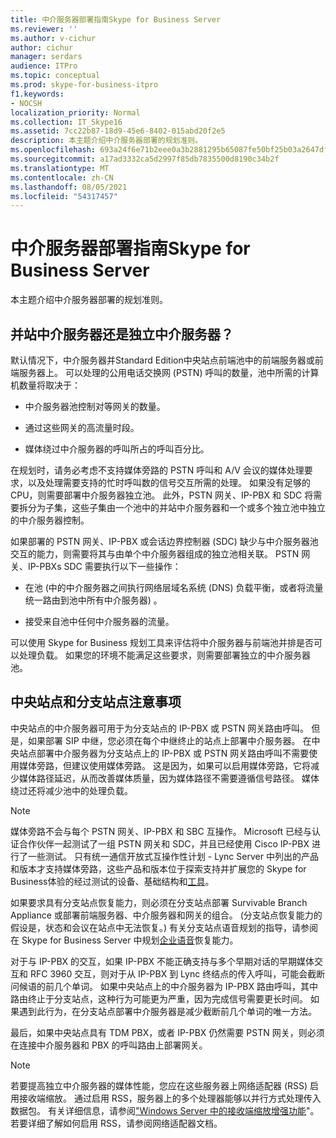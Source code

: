 ```yaml
---
title: 中介服务器部署指南Skype for Business Server
ms.reviewer: ''
ms.author: v-cichur
author: cichur
manager: serdars
audience: ITPro
ms.topic: conceptual
ms.prod: skype-for-business-itpro
f1.keywords:
- NOCSH
localization_priority: Normal
ms.collection: IT_Skype16
ms.assetid: 7cc22b87-18d9-45e6-8402-015abd20f2e5
description: 本主题介绍中介服务器部署的规划准则。
ms.openlocfilehash: 693a24f6e71b2eee0a3b2881295b65087fe50bf25b03a2647df6df970509f26e
ms.sourcegitcommit: a17ad3332ca5d2997f85db7835500d8190c34b2f
ms.translationtype: MT
ms.contentlocale: zh-CN
ms.lasthandoff: 08/05/2021
ms.locfileid: "54317457"
---
```

# <a name="deployment-guidelines-for-mediation-server-in-skype-for-business-server"></a>中介服务器部署指南Skype for Business Server
 
本主题介绍中介服务器部署的规划准则。
  
## <a name="collocated-or-stand-alone-mediation-server"></a>并站中介服务器还是独立中介服务器？

默认情况下，中介服务器并Standard Edition中央站点前端池中的前端服务器或前端服务器上。 可以处理的公用电话交换网 (PSTN) 呼叫的数量，池中所需的计算机数量将取决于：
  
- 中介服务器池控制对等网关的数量。
    
- 通过这些网关的高流量时段。
    
- 媒体绕过中介服务器的呼叫所占的呼叫百分比。
    
在规划时，请务必考虑不支持媒体旁路的 PSTN 呼叫和 A/V 会议的媒体处理要求，以及处理需要支持的忙时呼叫数的信号交互所需的处理。 如果没有足够的 CPU，则需要部署中介服务器独立池。 此外，PSTN 网关、IP-PBX 和 SDC 将需要拆分为子集，这些子集由一个池中的并站中介服务器和一个或多个独立池中独立的中介服务器控制。
  
如果部署的 PSTN 网关、IP-PBX 或会话边界控制器 (SDC) 缺少与中介服务器池交互的能力，则需要将其与由单个中介服务器组成的独立池相关联。 PSTN 网关、IP-PBXs SDC 需要执行以下一些操作：
  
- 在池 (中的中介服务器之间执行网络层域名系统 (DNS) 负载平衡，或者将流量统一路由到池中所有中介服务器) 。
    
- 接受来自池中任何中介服务器的流量。
    
可以使用 Skype for Business 规划工具来评估将中介服务器与前端池并排是否可以处理负载。 如果您的环境不能满足这些要求，则需要部署独立的中介服务器池。
  
## <a name="central-site-and-branch-site-considerations"></a>中央站点和分支站点注意事项

 中央站点的中介服务器可用于为分支站点的 IP-PBX 或 PSTN 网关路由呼叫。 但是，如果部署 SIP 中继，您必须在每个中继终止的站点上部署中介服务器。 在中央站点部署中介服务器为分支站点上的 IP-PBX 或 PSTN 网关路由呼叫不需要使用媒体旁路，但建议使用媒体旁路。 这是因为，如果可以启用媒体旁路，它将减少媒体路径延迟，从而改善媒体质量，因为媒体路径不需要遵循信号路径。 媒体绕过还将减少池中的处理负载。
  
> [!NOTE]
> 媒体旁路不会与每个 PSTN 网关、IP-PBX 和 SBC 互操作。 Microsoft 已经与认证合作伙伴一起测试了一组 PSTN 网关和 SDC，并且已经使用 Cisco IP-PBX 进行了一些测试。 只有统一通信开放式互操作性计划 - Lync Server 中列出的产品和版本才支持媒体旁路，这些产品和版本位于探索支持并扩展您的 Skype for Business体验的经过测试的设备、基础结构和[工具](http://partnersolutions.skypeforbusiness.com/solutionscatalog)。 
  
如果要求具有分支站点恢复能力，则必须在分支站点部署 Survivable Branch Appliance 或部署前端服务器、中介服务器和网关的组合。  (分支站点恢复能力的假设是，状态和会议在站点中无法恢复。) 有关分支站点语音规划的指导，请参阅在 Skype for Business Server 中规划[企业语音](../enterprise-voice-solution/enterprise-voice-resiliency.md)恢复能力。
  
对于与 IP-PBX 的交互，如果 IP-PBX 不能正确支持与多个早期对话的早期媒体交互和 RFC 3960 交互，则对于从 IP-PBX 到 Lync 终结点的传入呼叫，可能会截断问候语的前几个单词。 如果中央站点上的中介服务器为 IP-PBX 路由呼叫，其中路由终止于分支站点，这种行为可能更为严重，因为完成信号需要更长时间。 如果遇到此行为，在分支站点部署中介服务器是减少截断前几个单词的唯一方法。
  
最后，如果中央站点具有 TDM PBX，或者 IP-PBX 仍然需要 PSTN 网关，则必须在连接中介服务器和 PBX 的呼叫路由上部署网关。
  
> [!NOTE]
> 若要提高独立中介服务器的媒体性能，您应在这些服务器上网络适配器 (RSS) 启用接收端缩放。 通过启用 RSS，服务器上的多个处理器能够以并行方式处理传入数据包。 有关详细信息，请参阅["Windows Server 中的接收端缩放增强功能](/previous-versions/windows/it-pro/windows-server-2012-R2-and-2012/hh997036(v=ws.11))"。 若要详细了解如何启用 RSS，请参阅网络适配器文档。 
